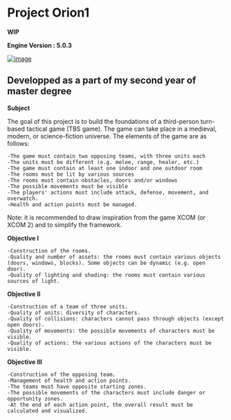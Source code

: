 # Project Orion1

**WIP**

**Engine Version : 5.0.3**

[![image](https://user-images.githubusercontent.com/78411295/208158587-2c80e6eb-e9fd-454a-9453-fd7740c00cc6.png)](https://youtu.be/OnDusMd1J0A)

## Developped as a part of my second year of master degree
 
**Subject** 

The goal of this project is to build the foundations of a third-person turn-based tactical game (TBS game). The game can take place in a medieval, modern, or science-fiction universe. The elements of the game are as follows:

    -The game must contain two opposing teams, with three units each
    -The units must be different (e.g. melee, range, healer, etc.)
    -The game must contain at least one indoor and one outdoor room
    -The rooms must be lit by various sources
    -The rooms must contain obstacles, doors and/or windows
    -The possible movements must be visible
    -The players' actions must include attack, defense, movement, and overwatch.
    -Health and action points must be managed.

Note: it is recommended to draw inspiration from the game XCOM (or XCOM 2) and to simplify the framework.

**Objective I**

    -Construction of the rooms.
    -Quality and number of assets: the rooms must contain various objects (doors, windows, blocks). Some objects can be dynamic (e.g. open door).
    -Quality of lighting and shading: the rooms must contain various sources of light.

**Objective II**
    
    -Construction of a team of three units.
    -Quality of units: diversity of characters.
    -Quality of collisions: characters cannot pass through objects (except open doors).
    -Quality of movements: the possible movements of characters must be visible.
    -Quality of actions: the various actions of the characters must be visible.

**Objective III**

    -Construction of the opposing team.
    -Management of health and action points.
    -The teams must have opposite starting zones.
    -The possible movements of the characters must include danger or opportunity zones.
    -At the end of each action point, the overall result must be calculated and visualized.
